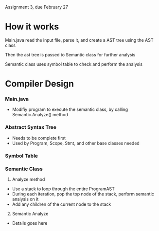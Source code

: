 Assignment 3, due February 27

# How it works
Main.java read the input file, parse it, and create a AST tree using the AST class

Then the ast tree is passed to Semantic class for further analysis

Semantic class uses symbol table to check and perform the analysis

# Compiler Design
### Main.java
* Modifiy program to execute the semantic class, by calling Semantic.Analyze() method

### Abstract Syntax Tree
  * Needs to be complete first
  * Used by Program, Scope, Stmt, and other base classes needed

### Symbol Table

### Semantic Class

1. Analyze method
  * Use a stack to loop through the entire ProgramAST 
  * During each iteration, pop the top node of the stack, perform semantic analysis on it
  * Add any children of the current node to the stack

2. Semantic Analyze
  * Details goes here
